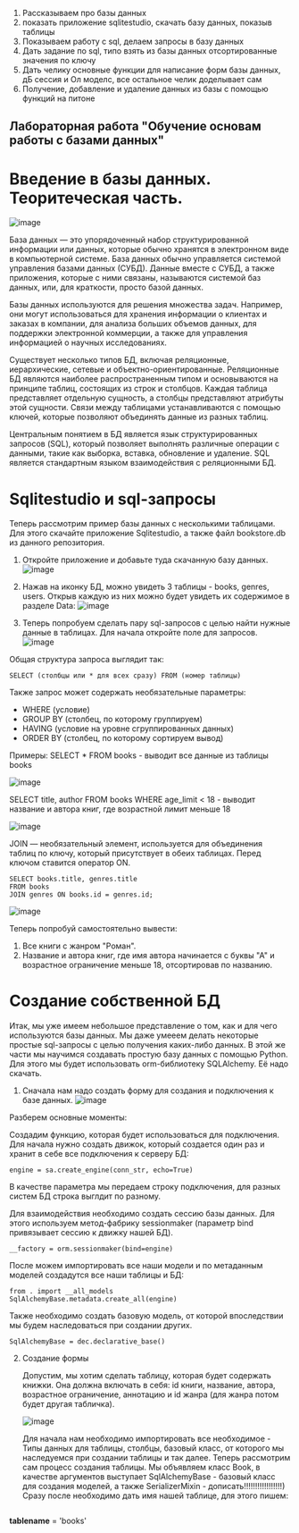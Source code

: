 1. Рассказываем про базы данных
2. показать приложение sqlitestudio, скачать базу данных, показыв таблицы
3. Показываем работу с sql, делаем запросы в базу данных
4. Дать задание по sql, типо взять из базы данных отсортированные значения по ключу
5. Дать челику основные функции для написание форм базы данных, дБ сессия и Ол моделс, все остальное челик доделывает сам
6. Получение, добавление и удаление данных из базы с помощью функций на питоне


## Лабораторная работа "Обучение основам работы с базами данных"

# Введение в базы данных. Теоритеческая часть.

![image](https://github.com/Anastasia567874/lab_bd/assets/144477949/aec7a169-3b9c-465c-b58c-12fb77190512)

База данных — это упорядоченный набор структурированной информации или данных, которые обычно хранятся в электронном виде в компьютерной системе. 
База данных обычно управляется системой управления базами данных (СУБД). 
Данные вместе с СУБД, а также приложения, которые с ними связаны, называются системой баз данных, или, для краткости, просто базой данных.

Базы данных используются для решения множества задач. Например, они могут использоваться для хранения информации о клиентах и заказах в компании, для анализа больших объемов данных, для поддержки электронной коммерции, а также для управления информацией о научных исследованиях.

Существует несколько типов БД, включая реляционные, иерархические, сетевые и объектно-ориентированные. Реляционные БД являются наиболее распространенным типом и основываются на принципе таблиц, состоящих из строк и столбцов. 
Каждая таблица представляет отдельную сущность, а столбцы представляют атрибуты этой сущности. Связи между таблицами устанавливаются с помощью ключей, которые позволяют объединять данные из разных таблиц.

Центральным понятием в БД является язык структурированных запросов (SQL), который позволяет выполнять различные операции с данными, такие как выборка, вставка, обновление и удаление. SQL является стандартным языком взаимодействия с реляционными БД. 

# Sqlitestudio и sql-запросы

Теперь рассмотрим пример базы данных с несколькими таблицами. Для этого скачайте приложение Sqlitestudio, а также файл bookstore.db из данного репозитория. 
1. Откройте приложение и добавьте туда скачанную базу данных. 
![image](https://github.com/Anastasia567874/lab_bd/assets/144477949/593c32d7-a46c-4769-b5e7-0f9852b609b7)

2. Нажав на иконку БД, можно увидеть 3 таблицы - books, genres, users. Открыв каждую из них можно будет увидеть их содержимое в разделе Data:
   ![image](https://github.com/Anastasia567874/lab_bd/assets/144477949/265b872f-7979-4fa5-a77f-b2b1cba2f7ff)
   
4. Теперь попробуем сделать пару sql-запросов с целью найти нужные данные в таблицах. Для начала откройте поле для запросов.
   ![image](https://github.com/Anastasia567874/lab_bd/assets/144477949/1775aa04-67fd-4e29-8ce6-1b126a51c1df)

Общая структура запроса выглядит так: 
```
SELECT (столбцы или * для всех сразу) FROM (номер таблицы)
```
Также запрос может содержать необязательные параметры:
- WHERE (условие)
- GROUP BY (столбец, по которому группируем)
- HAVING (условие на уровне сгруппированных данных)
- ORDER BY (столбец, по которому сортируем вывод)

Примеры:
SELECT * FROM books - выводит все данные из таблицы books

![image](https://github.com/Anastasia567874/lab_bd/assets/144477949/0e9dd0bd-344c-49be-9ddc-f0bea284a6d4)


SELECT title, author FROM books WHERE age_limit < 18 - выводит название и автора книг, где возрастной лимит меньше 18

![image](https://github.com/Anastasia567874/lab_bd/assets/144477949/25492aa1-23dc-4774-8cd7-ea4db69a3c8e)

JOIN — необязательный элемент, используется для объединения таблиц по ключу, который присутствует в обеих таблицах. Перед ключом ставится оператор ON.
```
SELECT books.title, genres.title 
FROM books
JOIN genres ON books.id = genres.id;
```

![image](https://github.com/Anastasia567874/lab_bd/assets/144477949/5fe8365e-1007-4627-8119-1380f7ca0d75)

Теперь попробуй самостоятельно вывести:
1) Все книги с жанром "Роман".
2) Название и автора книг, где имя автора начинается с буквы "А" и возрастное ограничение меньше 18, отсортировав по названию.


# Создание собственной БД

Итак, мы уже имеем небольшое представление о том, как и для чего используются базы данных. Мы даже умееем делать некоторые простые sql-запросы с целью получения каких-либо данных. В этой же части мы научимся создавать простую базу данных с помощью Python. Для этого мы будет использовать orm-библиотеку SQLAlchemy. Её надо скачать.

1. Сначала нам надо создать форму для создания и подключения к базе данных. 
![image](https://github.com/Anastasia567874/lab_bd/assets/144477949/ab85e0c1-c9c7-4e8c-bf39-c1943e4804f0)


Разберем основные моменты:

Создадим функцию, которая будет использоваться для подключения. Для начала нужно создать движок, который создается один раз и хранит в себе все подключения к серверу БД:
```
engine = sa.create_engine(conn_str, echo=True)
```
В качестве параметра мы передаем строку подключения, для разных систем БД строка выглдит по разному. 

Для взаимодействия необходимо создать сессию базы данных. Для этого используем метод-фабрику sessionmaker (параметр bind привязывает сессию к движку нашей БД).
```
__factory = orm.sessionmaker(bind=engine)
```

После можем импортировать все наши модели и по метаданным моделей создадутся все наши таблицы и БД:
```
from . import __all_models
SqlAlchemyBase.metadata.create_all(engine)
```

Также необходимо создать базовую модель, от которой впоследствии мы будем наследоваться при создании других.
```
SqlAlchemyBase = dec.declarative_base()
```

2. Создание формы
   
   Допустим, мы хотим сделать таблицу, которая будет содержать книжки. Она должна включать в себя: id книги, название, автора, возрастное ограничение, аннотацию и id жанра (для жанра потом будет другая табличка).
   
   ![image](https://github.com/Anastasia567874/lab_bd/assets/144477949/d2c32067-b41d-4f74-97bc-00526fb0cc36)

   Для начала нам необходимо импортировать все необходимое - Типы данных для таблицы, столбцы, базовый класс, от которого мы наследуемся при создании таблицы и так далее.
   Теперь рассмотрим сам процесс создания таблицы. Мы объявляем класс Book, в качестве аргументов выступает SqlAlchemyBase - базовый класс для создания моделей, а также SerializerMixin - дописать!!!!!!!!!!!!!!!!!)
   Сразу после необходимо дать имя нашей таблице, для этого пишем:
   ```
__tablename__ = 'books'
   ```






   




